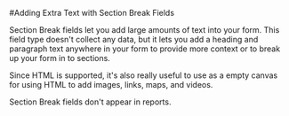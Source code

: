#Adding Extra Text with Section Break Fields

Section Break fields let you add large amounts of text into your form. This field type doesn't collect any data, but it lets you add a heading and paragraph text anywhere in your form to provide more context or to break up your form in to sections.

Since HTML is supported, it's also really useful to use as a empty canvas for using HTML to add images, links, maps, and videos.

Section Break fields don't appear in reports.

